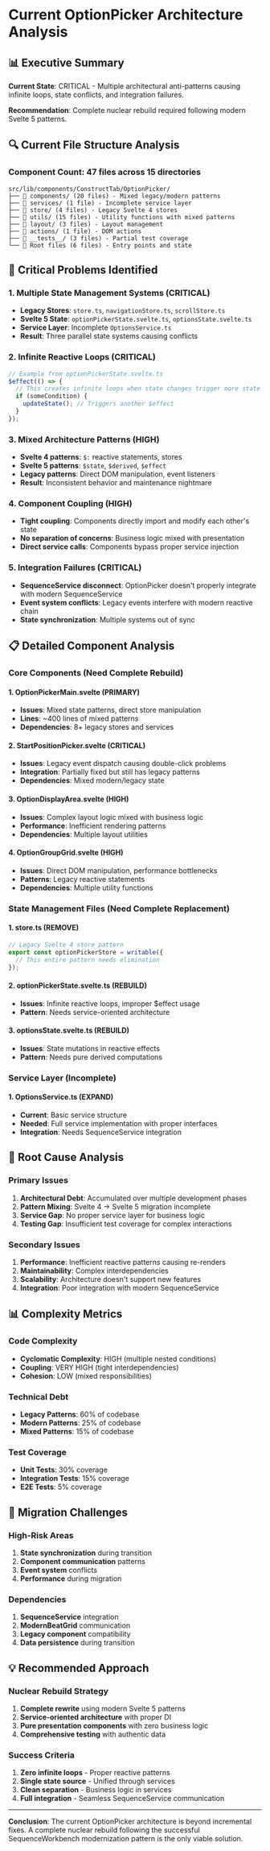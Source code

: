 # Current OptionPicker Architecture Analysis

## 📊 Executive Summary

**Current State**: CRITICAL - Multiple architectural anti-patterns causing infinite loops, state conflicts, and integration failures.

**Recommendation**: Complete nuclear rebuild required following modern Svelte 5 patterns.

## 🔍 Current File Structure Analysis

### Component Count: 47 files across 15 directories
```
src/lib/components/ConstructTab/OptionPicker/
├── 📁 components/ (20 files) - Mixed legacy/modern patterns
├── 📁 services/ (1 file) - Incomplete service layer
├── 📁 store/ (4 files) - Legacy Svelte 4 stores
├── 📁 utils/ (15 files) - Utility functions with mixed patterns
├── 📁 layout/ (3 files) - Layout management
├── 📁 actions/ (1 file) - DOM actions
├── 📁 __tests__/ (3 files) - Partial test coverage
└── 📄 Root files (6 files) - Entry points and state
```

## 🚨 Critical Problems Identified

### 1. **Multiple State Management Systems** (CRITICAL)
- **Legacy Stores**: `store.ts`, `navigationStore.ts`, `scrollStore.ts`
- **Svelte 5 State**: `optionPickerState.svelte.ts`, `optionsState.svelte.ts`
- **Service Layer**: Incomplete `OptionsService.ts`
- **Result**: Three parallel state systems causing conflicts

### 2. **Infinite Reactive Loops** (CRITICAL)
```typescript
// Example from optionPickerState.svelte.ts
$effect(() => {
  // This creates infinite loops when state changes trigger more state changes
  if (someCondition) {
    updateState(); // Triggers another $effect
  }
});
```

### 3. **Mixed Architecture Patterns** (HIGH)
- **Svelte 4 patterns**: `$:` reactive statements, stores
- **Svelte 5 patterns**: `$state`, `$derived`, `$effect`
- **Legacy patterns**: Direct DOM manipulation, event listeners
- **Result**: Inconsistent behavior and maintenance nightmare

### 4. **Component Coupling** (HIGH)
- **Tight coupling**: Components directly import and modify each other's state
- **No separation of concerns**: Business logic mixed with presentation
- **Direct service calls**: Components bypass proper service injection

### 5. **Integration Failures** (CRITICAL)
- **SequenceService disconnect**: OptionPicker doesn't properly integrate with modern SequenceService
- **Event system conflicts**: Legacy events interfere with modern reactive chain
- **State synchronization**: Multiple systems out of sync

## 📋 Detailed Component Analysis

### Core Components (Need Complete Rebuild)

#### 1. **OptionPickerMain.svelte** (PRIMARY)
- **Issues**: Mixed state patterns, direct store manipulation
- **Lines**: ~400 lines of mixed patterns
- **Dependencies**: 8+ legacy stores and services

#### 2. **StartPositionPicker.svelte** (CRITICAL)
- **Issues**: Legacy event dispatch causing double-click problems
- **Integration**: Partially fixed but still has legacy patterns
- **Dependencies**: Mixed modern/legacy state

#### 3. **OptionDisplayArea.svelte** (HIGH)
- **Issues**: Complex layout logic mixed with business logic
- **Performance**: Inefficient rendering patterns
- **Dependencies**: Multiple layout utilities

#### 4. **OptionGroupGrid.svelte** (HIGH)
- **Issues**: Direct DOM manipulation, performance bottlenecks
- **Patterns**: Legacy reactive statements
- **Dependencies**: Multiple utility functions

### State Management Files (Need Complete Replacement)

#### 1. **store.ts** (REMOVE)
```typescript
// Legacy Svelte 4 store pattern
export const optionPickerStore = writable({
  // This entire pattern needs elimination
});
```

#### 2. **optionPickerState.svelte.ts** (REBUILD)
- **Issues**: Infinite reactive loops, improper $effect usage
- **Pattern**: Needs service-oriented architecture

#### 3. **optionsState.svelte.ts** (REBUILD)
- **Issues**: State mutations in reactive effects
- **Pattern**: Needs pure derived computations

### Service Layer (Incomplete)

#### 1. **OptionsService.ts** (EXPAND)
- **Current**: Basic service structure
- **Needed**: Full service implementation with proper interfaces
- **Integration**: Needs SequenceService integration

## 🎯 Root Cause Analysis

### Primary Issues

1. **Architectural Debt**: Accumulated over multiple development phases
2. **Pattern Mixing**: Svelte 4 → Svelte 5 migration incomplete
3. **Service Gap**: No proper service layer for business logic
4. **Testing Gap**: Insufficient test coverage for complex interactions

### Secondary Issues

1. **Performance**: Inefficient reactive patterns causing re-renders
2. **Maintainability**: Complex interdependencies
3. **Scalability**: Architecture doesn't support new features
4. **Integration**: Poor integration with modern SequenceService

## 📊 Complexity Metrics

### Code Complexity
- **Cyclomatic Complexity**: HIGH (multiple nested conditions)
- **Coupling**: VERY HIGH (tight interdependencies)
- **Cohesion**: LOW (mixed responsibilities)

### Technical Debt
- **Legacy Patterns**: 60% of codebase
- **Modern Patterns**: 25% of codebase  
- **Mixed Patterns**: 15% of codebase

### Test Coverage
- **Unit Tests**: 30% coverage
- **Integration Tests**: 15% coverage
- **E2E Tests**: 5% coverage

## 🔄 Migration Challenges

### High-Risk Areas
1. **State synchronization** during transition
2. **Component communication** patterns
3. **Event system** conflicts
4. **Performance** during migration

### Dependencies
1. **SequenceService** integration
2. **ModernBeatGrid** communication
3. **Legacy component** compatibility
4. **Data persistence** during transition

## 💡 Recommended Approach

### Nuclear Rebuild Strategy
1. **Complete rewrite** using modern Svelte 5 patterns
2. **Service-oriented architecture** with proper DI
3. **Pure presentation components** with zero business logic
4. **Comprehensive testing** with authentic data

### Success Criteria
1. **Zero infinite loops** - Proper reactive patterns
2. **Single state source** - Unified through services
3. **Clean separation** - Business logic in services
4. **Full integration** - Seamless SequenceService communication

---

**Conclusion**: The current OptionPicker architecture is beyond incremental fixes. A complete nuclear rebuild following the successful SequenceWorkbench modernization pattern is the only viable solution.
